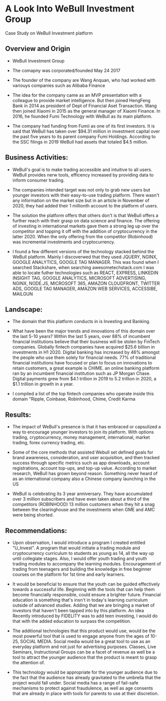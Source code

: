 # A Look Into WeBull Investment Group

Case Study on WeBull Investment platform

## Overview and Origin

* WeBull Investment Group

* The comapny was corporated/founded May 24 2017

* The founder of the company are Wang Anquan, who had worked with variouys companies such as Alibaba Finance

* The idea for the company came as an MVP presentation with a colleague to provide market intelligence. But then joined HengFeng Bank in 2014 as president of Dept of Financial Aset Transaction. Wang then joined Xiaomi in 2015 as the general manager of Xiaomi Finance. In 2016, he founded Fumi Technology with WeBull as its main platform.

* The company had funding from Fumii as one of its first investors. It is said that WeBull has taken over $94.31 million in investment capital over the past five years to its parent company Fumi Holdings. According to the SSC filings in 2019 WeBull had assets that totaled $4.5 million. 


## Business Activities:

* WeBull's goal is to make trading accessible and intuitive to all users. WeBull provides nerw tools, efficency increased by providing data to inform consumer trading. 

* The companies intended target was not only to grab new users but younger investors with their easy-to-use trading platform. There wasn't any information on the market size but in an article in November of 2020, they had added their 1 millionth account to the platform of users.  

* The solution the platform offers that others don't is that WeBull offers a further reach with their grasp on data science and finance. The offering of investing in international markets gave them a strong leg up over the competitor and topping it off with the addition of cryptocurrency in the latter 2020. When the only offering from the competitor (Robinhood) was incremental investments and cryptocurrency.

* I found a few different versions of the technology stacked behind the WeBull platform. Mainly I discoverwed that they used JQUERY, NGINX, GOOGLE ANALYTICS, GOOGLE TAG MANAGER. This was found when I searched Stackshare, when searching awesometechstack.com I was able to locate futher technologies such as REACT, EXPRESS, LINKEDIN INSIGHT TAG, GOOGLE ANALYTICS, MICROSOFT ADVERTISING, NGINX, NODE.JS, MICROSOFT 365, AMAZON CLOUDFRONT, TWITTER ADS, GOOGLE TAG MANAGER, AMAZON WEB SERVICES, ACCESSIBE, MAILGUN


## Landscape:

* The domain that this platform conducts in is Investing and Banking. 

* What have been the major trends and innovations of this domain over the last 5-10 years? Within the last 5 years, over 88% of incumbent financial institutions believe that their business will be stolen by FinTech companies. Globally fintech companies have acquired $25.6 billion in investments in H1 2020. Digital banking has increased by 46% amongst the people who use them solely for financial needs. 77% of traditional financial institutions have focused or plan to focus on innovations to retain customers, a great example is CHIME. an online banking platform ran by an incumbent financial institution such as JP Morgan Chase. Digital payments grew from $4.1 trillion in 2019 to 5.2 trillion in 2020, a $1.1 trillion in growth in a year. 

* I compiled a list of the top fintech companies who operate inside this domain "Ripple, Coinbase, Robinhood, Chime,  Credit Karma


## Results:

* The impact of WeBull's presence is that it has embraced or capsulized a way to encourage younger investors to join its platform. With options trading, cryptocurrency, money management, international, market trading, forex currency trading, etc. 

* Some of the core methods that assisted Webull set defined goals for brand awareness, consideration, and user acquisition, and then tracked success through specific metrics such as app downloads, account registrations, account top-ups, and top-up value. According to market research, WeBull has grown beyond reason. Something never heard of as an international company also a Chinese company launching in the US

* WeBull is celebrating its 3 year anniversary. They have accumulated over 3 million subscribers and have even taken about a third of the competitors (ROBINHOOD) 13 million customers when they hit a snag between the clearinghouse and the investments when GME and AMC were being shorted.


## Recommendations:

* Upon observation, I would introduce a program I created entitled "U_Invest". A program that would initiate a trading module and cryptocurrency curriculum to students as young as 14, all the way up until collegiate stages. Also, I would offer youth trading and youth trading modules to accompany the learning modules. Encouragement of trading from teenagers and building the knowledge in free beginner courses on the platform for 1st time and early learners.

* It would be beneficial to ensure that the youth can be guided effectively towards a successful life. Beginning with the tools that can help them become financially responsible, could ensure a brighter future. Financial education is something that's insn't in today's learning curriculum outside of advanced studies. Adding that we are bringing a market of investors that haven't been tapped into by this platform. An idea Recently introduced by FIDELITY was to add teen investing, I would do that with the added education to surpass the competition.

* The additional technologies that this product would use, would be the most powerful tool that is used to engage anyone from the ages of 10-25, SOCIAL MEDIA. Social media would be a great tool to use as an everyday platform and not just for advertising purposes. Classes, Live Seminars, Instructional Groups can be a facet of revenue as well be a tool to attract the younger audience that the product is meant to grasp the attention of. 

* This technology would be appropriate for the younger audience due to the fact that the audience has already gravitated to the umbrella that the project would fall under. Social media has a range of fail-safe mechanisms to protect against fraudulence, as well as age consents that are already in place with tools for parents to use at their discretion.


